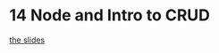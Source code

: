 <h1>14 Node and Intro to CRUD</h1>

[the slides](https://joncancode.github.io/general_assembly_javascript_2019/14/index.html "slides")


